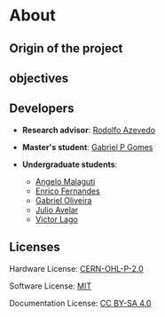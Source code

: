 # About

## Origin of the project

## objectives

## Developers

- **Research advisor**: [Rodolfo Azevedo](https://www.ic.unicamp.br/~rodolfo/)

- **Master's student**: [Gabriel P Gomes](https://github.com/GabPGomes)

- **Undergraduate students**:
    - [Angelo Malaguti](https://github.com/llTurtle22ll)
    - [Enrico Fernandes](https://github.com/EnricoPf)
    - [Gabriel Oliveira](https://github.com/gabcro)
    - [Julio Avelar](https://github.com/JN513)
    - [Victor Lago](https://github.com/Viktor-Lake)

## Licenses

Hardware License: [CERN-OHL-P-2.0](https://github.com/LSC-Unicamp/riscv-isa-ci-controller/blob/main/LICENSE)

Software License: [MIT](https://github.com/LSC-Unicamp/riscv-isa-ci/blob/main/LICENSE)

Documentation License: [CC BY-SA 4.0](https://github.com/LSC-Unicamp/riscv-isa-ci-website/blob/main/LICENSE)
